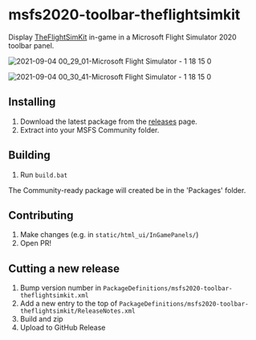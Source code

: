 # msfs2020-toolbar-theflightsimkit

Display [TheFlightSimKit](https://theflightsimkit.com/) in-game in a Microsoft Flight Simulator 2020 toolbar panel.

![2021-09-04 00_29_01-Microsoft Flight Simulator - 1 18 15 0](https://user-images.githubusercontent.com/1525809/132074847-803c73bb-b5f0-4d26-aee2-595022375391.jpg)


![2021-09-04 00_30_41-Microsoft Flight Simulator - 1 18 15 0](https://user-images.githubusercontent.com/1525809/132074448-35934865-ea00-4119-bb92-c9e54a37ddcd.jpg)

## Installing

1. Download the latest package from the [releases](https://github.com/bbrks/msfs2020-toolbar-theflightsimkit/releases) page.
2. Extract into your MSFS Community folder.

## Building

1. Run `build.bat`

The Community-ready package will created be in the 'Packages' folder.

## Contributing

1. Make changes (e.g. in `static/html_ui/InGamePanels/`)
2. Open PR!

## Cutting a new release
1. Bump version number in `PackageDefinitions/msfs2020-toolbar-theflightsimkit.xml`
2. Add a new entry to the top of `PackageDefinitions/msfs2020-toolbar-theflightsimkit/ReleaseNotes.xml`
3. Build and zip
4. Upload to GitHub Release
